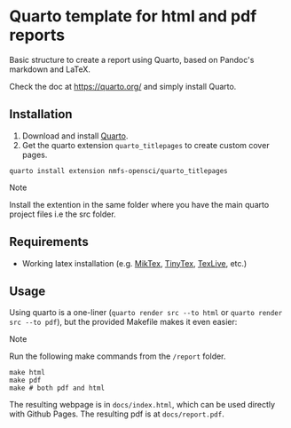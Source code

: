 # Quarto template for html and pdf reports

Basic structure to create a report using Quarto, based on Pandoc's markdown and LaTeX. 

Check the doc at <https://quarto.org/> and simply install Quarto.


## Installation

1. Download and install [Quarto](https://quarto.org/docs/download/).
2. Get the quarto extension ```quarto_titlepages``` to create custom cover pages.
 ```
 quarto install extension nmfs-opensci/quarto_titlepages
 ```
> [!NOTE]  
> Install the extention in the same folder where you have the main quarto project files i.e the src folder.

## Requirements

- Working latex installation (e.g. [MikTex](https://miktex.org/download), [TinyTex](https://yihui.org/tinytex/), [TexLive](https://www.tug.org/texlive/), etc.)

## Usage

Using quarto is a one-liner (`quarto render src --to html` or `quarto render src --to pdf`), but the provided Makefile makes it even easier:

> [!NOTE]  
> Run the following make commands from the `/report` folder.

```
make html
make pdf
make # both pdf and html
```


The resulting webpage is in `docs/index.html`, which can be used directly with Github Pages. The resulting pdf is at `docs/report.pdf`.
